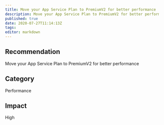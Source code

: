 ```yaml
---
title: Move your App Service Plan to PremiumV2 for better performance
description: Move your App Service Plan to PremiumV2 for better performance
published: true
date: 2020-07-27T11:14:13Z
tags:
editor: markdown
---
```


## Recommendation
Move your App Service Plan to PremiumV2 for better performance

## Category
Performance

## Impact
High

